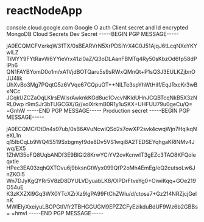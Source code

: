 # reactNodeApp
console.cloud.google.com
Google O auth Client secret and Id encrypted
MongoDB Cloud Secrets
Dev Secret
-----BEGIN PGP MESSAGE-----

jA0ECQMCFVxrkqW31TX/0sBEARVrN5XrPDSiYrX4C0J51AjqJ6tLcqNXeYKYwlLZ
TiMYY9FYtRavW6YYieVrx41zi0aZ/Q3oDLAanFBMTq4Ry50sKbzOd6fp58dPIPh6
QN1FAYBYomD0o1m/xA1VjdBOTQaru5s9sRWxQMnQt+P1sQ3J3EULKZjbnOJU4lik
UhXvBo3Mg7PQqtG5z6VVqe67CQpuOT++NlLTe3spYhWtHilf/EqJRxcKr3wBxNCc
JCqkUZCZaOqLKlrsEWIsrAwknkKGd8uc1CvcvNKldUHnJCQBTcqNkB5X3zNRL0wp
r9mSJr3bTUGCGX/G//xolXrkmB0R1y1uSKX+UHFUU79u0geCu/Q=
=GnhW
-----END PGP MESSAGE-----
Production secret 
-----BEGIN PGP MESSAGE-----

jA0ECQMC/OtDn4s97ub/0sB6AVuNcwiQSd2s7owXP2svk4cwqWjn7HqlkqNeXL1n
q15IbCqLb9WQ4S519Sxbgmyf9de8Dv5VS1wqi8A2TEDSEYqhgaKRlNMv4Jwq/EX5
1ZhM35oFQ8UqbANDf3E9BlGl28KrwYCiYV2ovKcnwlT3gEZc3TAO8KFQoleqxtie
HPec3EA03zqhQXTOvu6j9bksnGtWyx099QfP2oMh4EmEg/eQ2cutsoLw6JnZKOi5
Wn7DJyKgQYRr5V8zD8DYULVDyuabLK8/OlPDrFtveYg0+OiwiKqq+GOe219O54uE
K3zKXZXl9Gq3WX0YTcXZrXz9lgPA99FtChZWIu/d/ctosa7+Gz214NRZjcjGelnK
MWlElyXxeiyuLBOPGtIVfr2TBHGGUGM9EPZZCFyEzikduBdUF9Wz6b2GBBs=
=hmvI
-----END PGP MESSAGE-----